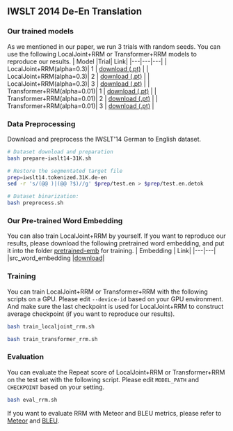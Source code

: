 ## IWSLT 2014 De-En Translation

### Our trained models
As we mentioned in our paper, we run 3 trials with random seeds. You can use the following LocalJoint+RRM or Transformer+RRM models to reproduce our results.
| Model |Trial| Link|
|---|---|---|
| LocalJoint+RRM(alpha=0.3)| 1 | [download (.pt)](https://drive.google.com/file/d/1maHFGaND2SQJuBU4gtucdGW4FRKnmrnt/view?usp=share_link) | 
| LocalJoint+RRM(alpha=0.3)| 2 | [download (.pt)](https://drive.google.com/file/d/1uzzd1QHwURnS0RAA6lbGqnzH54vo-Uu9/view?usp=share_link) | 
| LocalJoint+RRM(alpha=0.3)| 3 | [download (.pt)](https://drive.google.com/file/d/1rzzoyiDkrqH32fMa0_RQ9jJo3NEZinMH/view?usp=share_link) | 
| Transformer+RRM(alpha=0.01)| 1 | [download (.pt)](https://drive.google.com/file/d/14fglU99TOXiX-3IR3YxRBqthJAwRatqJ/view?usp=share_link) | 
| Transformer+RRM(alpha=0.01)| 2 | [download (.pt)](https://drive.google.com/file/d/1xmLf3TSe5EA4bpZfawJx10pmdY74kChK/view?usp=share_link) | 
| Transformer+RRM(alpha=0.01)| 3 | [download (.pt)](https://drive.google.com/file/d/1HT78_x5NC3KvMV3riLEg0mOJuLw8LsdI/view?usp=share_link) | 


### Data Preprocessing
Download and preprocess the IWSLT'14 German to English dataset.
```sh
# Dataset download and preparation
bash prepare-iwslt14-31K.sh

# Restore the segmentated target file
prep=iwslt14.tokenized.31K.de-en
sed -r 's/(@@ )|(@@ ?$)//g' $prep/test.en > $prep/test.en.detok

# Dataset binarization:
bash preprocess.sh
```

### Our Pre-trained Word Embedding
You can also train LocalJoint+RRM by yourself. If you want to reproduce our results, please download the following pretrained word embedding, and put it into the folder [pretrained-emb](https://github.com/zhangying9128/RRM/tree/main/IWSLT/pretrained-emb) for training.
| Embedding | Link|
|---|---|
|src_word_embedding |[download](https://drive.google.com/file/d/12oxKhK8OL_t1dHhN-4a6LoqSiT4QjFvx/view?usp=share_link)|


### Training
You can train LocalJoint+RRM or Transformer+RRM with the following scripts on a GPU.
Please edit `--device-id` based on your GPU environment. And make sure the last checkpoint is used for LocalJoint+RRM to construct average checkpoint (if you want to reproduce our results).
```sh
bash train_localjoint_rrm.sh
```

```sh
bash train_transformer_rrm.sh
```

### Evaluation
You can evaluate the Repeat score of LocalJoint+RRM or Transformer+RRM on the test set with the following script.
Please edit `MODEL_PATH` and `CHECKPOINT` based on your setting.
```sh
bash eval_rrm.sh
```

If you want to evaluate RRM with Meteor and BLEU metrics, please refer to [Meteor](https://www.cs.cmu.edu/~alavie/METEOR/README.html) and [BLEU](https://github.com/moses-smt/mosesdecoder/blob/master/scripts/generic/multi-bleu.perl).
